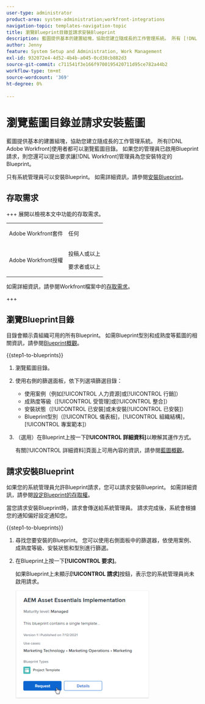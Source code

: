 ```yaml
---
user-type: administrator
product-area: system-administration;workfront-integrations
navigation-topic: templates-navigation-topic
title: 瀏覽Blueprint目錄並請求安裝Blueprint
description: 藍圖提供基本的建置組塊，協助您建立隨成長的工作管理系統。 所有 [!DNL Adobe Workfront] 使用者都可以瀏覽藍圖目錄。 如果管理員已啟用Blueprint請求，您還可請求讓 [!DNL Workfront] 管理員為您安裝特定Blueprint。
author: Jenny
feature: System Setup and Administration, Work Management
exl-id: 932072e4-4d52-4b4b-a045-0cd38cb882d3
source-git-commit: c711541f3e166f9700195420711d95ce782a44b2
workflow-type: tm+mt
source-wordcount: '369'
ht-degree: 0%

---
```


# 瀏覽藍圖目錄並請求安裝藍圖

藍圖提供基本的建置組塊，協助您建立隨成長的工作管理系統。 所有[!DNL Adobe Workfront]使用者都可以瀏覽藍圖目錄。 如果您的管理員已啟用Blueprint請求，則您還可以提出要求讓[!DNL Workfront]管理員為您安裝特定的Blueprint。

只有系統管理員可以安裝Blueprint。 如需詳細資訊，請參閱[安裝Blueprint](../../administration-and-setup/blueprints/blueprints-install.md)。

## 存取需求

+++ 展開以檢視本文中功能的存取需求。

<table style="table-layout:auto"> 
 <col> 
 <col> 
 <tbody> 
  <tr> 
   <td role="rowheader">Adobe Workfront套件</td> 
   <td> <p>任何 </p> </td> 
  </tr> 
  <tr> 
   <td role="rowheader">Adobe Workfront授權</td> 
   <td><p>投稿人或以上</p><p>要求者或以上</p>
  </td> 
  </tr> 
 </tbody> 
</table>

如需詳細資訊，請參閱Workfront檔案中的[存取需求](/help/quicksilver/administration-and-setup/add-users/access-levels-and-object-permissions/access-level-requirements-in-documentation.md)。

+++

## 瀏覽Blueprint目錄

目錄會顯示貴組織可用的所有Blueprint。 如需Blueprint型別和成熟度等藍圖的相關資訊，請參閱[Blueprint概觀](../../administration-and-setup/blueprints/blueprints-overview.md)。

{{step1-to-blueprints}}

1. 瀏覽藍圖目錄。
1. 使用右側的篩選面板，依下列選項篩選目錄：

   * 使用案例（例如[!UICONTROL 人力資源]或[!UICONTROL 行銷]）
   * 成熟度等級（[!UICONTROL 受管理]或[!UICONTROL 整合]）
   * 安裝狀態（[!UICONTROL 已安裝]或未安裝[!UICONTROL 已安裝]）
   * Blueprint型別（<!--Custom Form, -->[!UICONTROL 儀表板]，[!UICONTROL 組織結構]，[!UICONTROL 專案範本]<!--, Request Queue, Setup Feature-->）

1. （選用）在Blueprint上按一下&#x200B;**[!UICONTROL 詳細資料]**&#x200B;以瞭解其運作方式。

   有關[!UICONTROL 詳細資料]頁面上可用內容的資訊，請參閱[藍圖概觀](../../administration-and-setup/blueprints/blueprints-overview.md)。

## 請求安裝Blueprint

如果您的系統管理員允許Blueprint請求，您可以請求安裝Blueprint。 如需詳細資訊，請參閱[設定Blueprint的存取權](../../administration-and-setup/blueprints/configure-access-to-blueprints.md)。

當您請求安裝Blueprint時，請求會傳送給系統管理員。 請求完成後，系統會根據您的通知偏好設定通知您。

{{step1-to-blueprints}}

1. 尋找您要安裝的Blueprint。 您可以使用右側面板中的篩選器，依使用案例、成熟度等級、安裝狀態和型別進行篩選。
1. 在Blueprint上按一下&#x200B;**[!UICONTROL 要求]**。

   如果Blueprint上未顯示&#x200B;**[!UICONTROL 請求]**&#x200B;按鈕，表示您的系統管理員尚未啟用請求。

   ![要求Blueprint](assets/blueprints-non-admin-request-bp-350x283.png)
